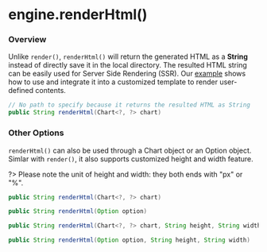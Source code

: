 # engine.renderHtml()

### Overview
Unlike `render()`, `renderHtml()` will return the generated HTML as a **String** instead of directly save it in the local directory. The resulted HTML string can be easily used for Server Side Rendering (SSR). Our [example](spring-boot/sb-template) shows how to use and integrate it into a customized template to render user-defined contents.

```java
// No path to specify because it returns the resulted HTML as String
public String renderHtml(Chart<?, ?> chart)
```

### Other Options

`renderHtml()` can also be used through a Chart object or an Option object. Simlar with `render()`, it also supports customized height and width feature.

?> Please note the unit of height and width: they both ends with "px" or "%".

```java
public String renderHtml(Chart<?, ?> chart)

public String renderHtml(Option option)

public String renderHtml(Chart<?, ?> chart, String height, String width)

public String renderHtml(Option option, String height, String width)

```